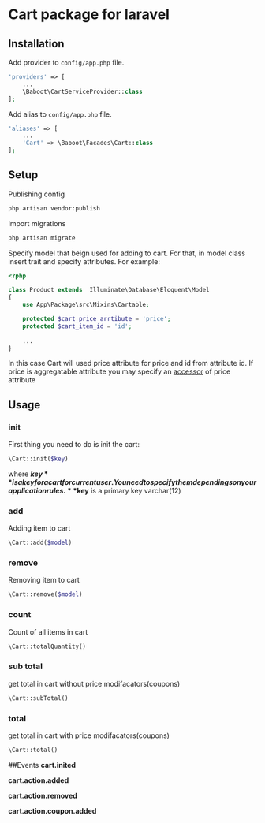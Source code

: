 # Cart package for laravel
## Installation
    
Add provider to `config/app.php` file.

```php
'providers' => [
    ...
    \Baboot\CartServiceProvider::class
];
```
Add alias to `config/app.php` file.
```php
'aliases' => [
    ...
    'Cart' => \Baboot\Facades\Cart::class
];
```

## Setup
Publishing config
```bash
php artisan vendor:publish
```
Import migrations
```bash
php artisan migrate
```

Specify model that beign used for adding to cart. For that, in model class insert trait and specify attributes. For example:
```php
<?php

class Product extends  Illuminate\Database\Eloquent\Model
{
    use App\Package\src\Mixins\Cartable;

    protected $cart_price_arrtibute = 'price';
    protected $cart_item_id = 'id';
    
    ...
}
```

In this case Cart will used price attribute for price and id from attribute id. If price is aggregatable attribute you may specify an [accessor](https://laravel.com/docs/5.4/eloquent-mutators#defining-an-accessor) of price attribute

## Usage
### init
First thing you need to do is init the cart:
```php
\Cart::init($key)
```
where **$key** is a key for a cart for current user. You need to specify them dependings on your application rules. **$key** is a primary key varchar(12)

### add
Adding item to cart
```php
\Cart::add($model)
```

### remove
Removing item to cart
```php
\Cart::remove($model)
```

### count
Count of all items in cart
```php
\Cart::totalQuantity()
```

### sub total
get total in cart without price modifacators(coupons)
```php
\Cart::subTotal()
```

### total
get total in cart with price modifacators(coupons)
```php
\Cart::total()
```

##Events
**cart.inited** 

**cart.action.added**

**cart.action.removed**

**cart.action.coupon.added**
